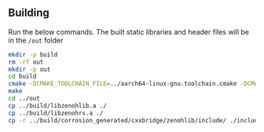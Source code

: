 ## Building

Run the below commands. The built static libraries and header files will be in the `/out` folder
```bash
mkdir -p build
rm -rf out
mkdir -p out
cd build
cmake -DCMAKE_TOOLCHAIN_FILE=../aarch64-linux-gnu.toolchain.cmake -DCMAKE_BUILD_TYPE=Release ..       
make
cd ../out
cp ../build/libzenohlib.a ./
cp ../build/libzenohrs.a ./
cp -r ../build/corrosion_generated/cxxbridge/zenohlib/include/ ./include/
```